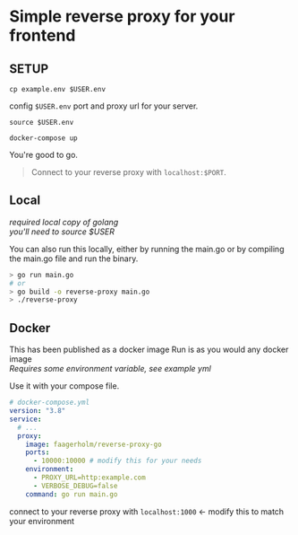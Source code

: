 # Simple reverse proxy for your frontend

## SETUP

`cp example.env $USER.env`

config `$USER.env` port and proxy url for your server.

`source $USER.env`

`docker-compose up` 

You're good to go.

> Connect to your reverse proxy with `localhost:$PORT`.

## Local 

*required local copy of golang*  
*you'll need to source $USER*  

You can also run this locally, either by running the main.go or by compiling the main.go file and run the binary.

```bash
> go run main.go
# or
> go build -o reverse-proxy main.go
> ./reverse-proxy
```

## Docker
This has been published as a docker image
Run is as you would any docker image  
*Requires some environment variable, see example yml*

Use it with your compose file.

```yml
# docker-compose.yml
version: "3.8"
service:
  # ...
  proxy:
    image: faagerholm/reverse-proxy-go
    ports:
      - 10000:10000 # modify this for your needs
    environment:
      - PROXY_URL=http:example.com
      - VERBOSE_DEBUG=false
    command: go run main.go
```
connect to your reverse proxy with `localhost:1000` <- modify this to match your environment
